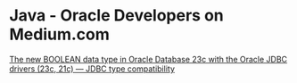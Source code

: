 # Java - Oracle Developers on Medium.com

[The new BOOLEAN data type in Oracle Database 23c with the Oracle JDBC drivers (23c, 21c) — JDBC type compatibility](https://medium.com/oracledevs/the-new-boolean-data-type-in-oracle-database-23c-with-the-oracle-jdbc-drivers-23c-21c-jdbc-f3252b200838)
